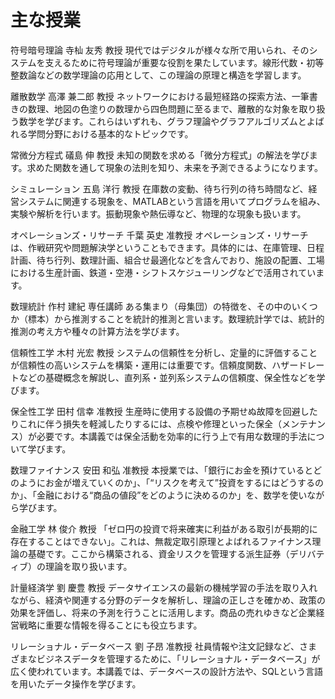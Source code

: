 # 主な授業

符号暗号理論
寺杣 友秀 教授
現代ではデジタルが様々な所で用いられ、そのシステムを支えるために符号理論が重要な役割を果たしています。線形代数・初等整数論などの数学理論の応用として、この理論の原理と構造を学習します。

離散数学
高澤 兼二郎 教授
ネットワークにおける最短経路の探索方法、一筆書きの数理、地図の色塗りの数理から四色問題に至るまで、離散的な対象を取り扱う数学を学びます。これらはいずれも、グラフ理論やグラフアルゴリズムとよばれる学問分野における基本的なトピックです。

常微分方程式
礒島 伸 教授
未知の関数を求める「微分方程式」の解法を学びます。求めた関数を通して現象の法則を知り、未来を予測できるようになります。

シミュレーション
五島 洋行 教授
在庫数の変動、待ち行列の待ち時間など、経営システムに関連する現象を、MATLABという言語を用いてプログラムを組み、実験や解析を行います。振動現象や熱伝導など、物理的な現象も扱います。

オペレーションズ・リサーチ
千葉 英史 准教授
オペレーションズ・リサーチは、作戦研究や問題解決学ということもできます。具体的には、在庫管理、日程計画、待ち行列、数理計画、組合せ最適化などを含んでおり、施設の配置、工場における生産計画、鉄道・空港・シフトスケジューリングなどで活用されています。

数理統計
作村 建紀 専任講師
ある集まり（母集団）の特徴を、その中のいくつか（標本）から推測することを統計的推測と言います。数理統計学では、統計的推測の考え方や種々の計算方法を学びます。

信頼性工学
木村 光宏 教授
システムの信頼性を分析し、定量的に評価することが信頼性の高いシステムを構築・運用には重要です。信頼度関数、ハザードレートなどの基礎概念を解説し、直列系・並列系システムの信頼度、保全性などを学びます。

保全性工学
田村 信幸 准教授
生産時に使用する設備の予期せぬ故障を回避したりこれに伴う損失を軽減したりするには、点検や修理といった保全（メンテナンス）が必要です。本講義では保全活動を効率的に行う上で有用な数理的手法について学びます。

数理ファイナンス
安田 和弘 准教授
本授業では、「銀行にお金を預けているとどのようにお金が増えていくのか」、「“リスクを考えて”投資をするにはどうするのか」、「金融における“商品の値段”をどのように決めるのか」を、数学を使いながら学びます。

金融工学
林 俊介 教授
「ゼロ円の投資で将来確実に利益がある取引が長期的に存在することはできない」。これは、無裁定取引原理とよばれるファイナンス理論の基礎です。ここから構築される、資金リスクを管理する派生証券（デリバティブ）の理論を取り扱います。

計量経済学
劉 慶豊 教授
データサイエンスの最新の機械学習の手法を取り入れながら、経済や関連する分野のデータを解析し、理論の正しさを確かめ、政策の効果を評価し、将来の予測を行うことに活用します。商品の売れゆきなど企業経営戦略に重要な情報を得ることにも役立ちます。

リレーショナル・データベース
劉 子昂 准教授
社員情報や注文記録など、さまざまなビジネスデータを管理するために、「リレーショナル・データベース」が広く使われています。本講義では、データベースの設計方法や、SQLという言語を用いたデータ操作を学びます。